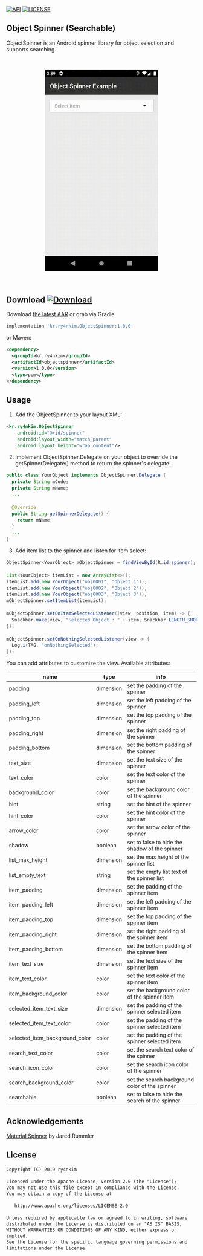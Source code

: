 [![API](https://img.shields.io/badge/API-19%2B-blue.svg?style=flat)](https://developer.android.com/reference/android/os/Build.VERSION_CODES#KITKAT) [![LICENSE](https://img.shields.io/:License-Apache%202.0-blue.svg)](LICENSE)

Object Spinner (Searchable)
---

ObjectSpinner is an Android spinner library for object selection and supports searching.

<br>
<p align="center">
  <img src="example.gif" width="300">
</p>
<br>

Download [![Download](https://api.bintray.com/packages/kr-ry4nkim/maven/objectspinner/images/download.svg?version=1.0.0)](https://bintray.com/kr-ry4nkim/maven/objectspinner/1.0.0/link)
--------

Download [the latest AAR](https://dl.bintray.com/kr-ry4nkim/maven/kr/ry4nkim/objectspinner/1.0.0/objectspinner-1.0.0.aar) or grab via Gradle:

```groovy
implementation 'kr.ry4nkim.ObjectSpinner:1.0.0'
```
or Maven:
```xml
<dependency>
  <groupId>kr.ry4nkim</groupId>
  <artifactId>objectspinner</artifactId>
  <version>1.0.0</version>
  <type>pom</type>
</dependency>
```

Usage
-----

1. Add the ObjectSpinner to your layout XML:

```xml
<kr.ry4nkim.ObjectSpinner
    android:id="@+id/spinner"
    android:layout_width="match_parent"
    android:layout_height="wrap_content"/>
```

2. Implement ObjectSpinner.Delegate on your object to override the getSpinnerDelegate() method to return the spinner's delegate:

```java
public class YourObject implements ObjectSpinner.Delegate {
  private String mCode;
  private String mName;
  ...

  @Override
  public String getSpinnerDelegate() {
    return mName;
  }
  ...
}
```

3. Add item list to the spinner and listen for item select:

```java
ObjectSpinner<YourObject> mObjectSpinner = findViewById(R.id.spinner);

List<YourObject> itemList = new ArrayList<>();
itemList.add(new YourObject("obj0001", "Object 1"));
itemList.add(new YourObject("obj0002", "Object 2"));
itemList.add(new YourObject("obj0003", "Object 3"));
mObjectSpinner.setItemList(itemList);

mObjectSpinner.setOnItemSelectedListener((view, position, item) -> {
  Snackbar.make(view, "Selected Object : " + item, Snackbar.LENGTH_SHORT).show();
});

mObjectSpinner.setOnNothingSelectedListener(view -> {
  Log.i(TAG, "onNothingSelected");
});
```

You can add attributes to customize the view. Available attributes:

| name                           | type      | info                                           |
|--------------------------------|-----------|------------------------------------------------|
| padding                        | dimension | set the padding of the spinner                 |
| padding_left                   | dimension | set the left padding of the spinner            |
| padding_top                    | dimension | set the top padding of the spinner             |
| padding_right                  | dimension | set the right padding of the spinner           |
| padding_bottom                 | dimension | set the bottom padding of the spinner          |
| text_size                      | dimension | set the text size of the spinner               |
| text_color                     | color     | set the text color of the spinner              |
| background_color               | color     | set the background color of the spinner        |
| hint                           | string    | set the hint of the spinner                    |
| hint_color                     | color     | set the hint color of the spinner              |
| arrow_color                    | color     | set the arrow color of the spinner             |
| shadow                         | boolean   | set to false to hide the shadow of the spinner |
| list_max_height                | dimension | set the max height of the spinner list         |
| list_empty_text                | string    | set the empty list text of the spinner list    |
| item_padding                   | dimension | set the padding of the spinner item            |
| item_padding_left              | dimension | set the left padding of the spinner item       |
| item_padding_top               | dimension | set the top padding of the spinner item        |
| item_padding_right             | dimension | set the right padding of the spinner item      |
| item_padding_bottom            | dimension | set the bottom padding of the spinner item     |
| item_text_size                 | dimension | set the text size of the spinner item          |
| item_text_color                | color     | set the text color of the spinner item         |
| item_background_color          | color     | set the background color of the spinner item   |
| selected_item_text_size        | dimension | set the padding of the spinner selected item   |
| selected_item_text_color       | color     | set the padding of the spinner selected item   |
| selected_item_background_color | color     | set the padding of the spinner selected item   |
| search_text_color              | color     | set the search text color of the spinner       |
| search_icon_color              | color     | set the search icon color of the spinner       |
| search_background_color        | color     | set the search background color of the spinner |
| searchable                     | boolean   | set to false to hide the search of the spinner |

Acknowledgements
----------------

[Material Spinner](https://github.com/jaredrummler/MaterialSpinner) by Jared Rummler

License
--------
    Copyright (C) 2019 ry4nkim

    Licensed under the Apache License, Version 2.0 (the "License");
    you may not use this file except in compliance with the License.
    You may obtain a copy of the License at

       http://www.apache.org/licenses/LICENSE-2.0

    Unless required by applicable law or agreed to in writing, software
    distributed under the License is distributed on an "AS IS" BASIS,
    WITHOUT WARRANTIES OR CONDITIONS OF ANY KIND, either express or implied.
    See the License for the specific language governing permissions and
    limitations under the License.